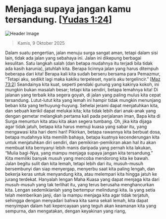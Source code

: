 
# Menjaga supaya jangan kamu tersandung. [[Yudas 1:24](http://alkitab.sabda.org/?Yudas%201:24)]

![Header Image](https://alkitab.app/slice/sunrise.jpg)

> Kamis, 9 Oktober 2025

Dalam suatu pengertian, jalan menuju surga sangat aman, tetapi dalam sisi lain, tidak ada jalan yang sebahaya ini. Jalan ini dikepung berbagai kesulitan. Satu langkah salah (dan betapa mudahnya itu terjadi bila tidak ada kasih karunia), jatuhlah kita. Berapa licinnya jalan yang harus ditempuh beberapa dari kita! Berapa kali kita sudah berseru bersama para Pemazmur, “Tetapi aku, sedikit lagi maka kakiku terpeleset, nyaris aku tergelincir.” [[Maz 73:2](http://alkitab.sabda.org/?Maz%2073:2)] Seandainya kita kuat, seperti pendaki gunung yang kakinya kokoh, ini mungkin bukan masalah besar; tetapi kita sendiri, betapa lemahnya kita! Di jalanan yang terbaik kita segera goyah, di jalan yang paling mulus kita cepat tersandung. Lutut-lutut kita yang lemah ini hampir tidak mungkin menunjang beban kita yang terhuyung-huyung. Sehelai jerami dapat menjatuhkan kita, dan sebuah kerikil dapat melukai kita; kita tidak lebih dari anak-anak yang dengan gemetar melangkah pertama kali pada perjalanan iman, Bapa kita di Surga menuntun kita atau kita akan segera tumbang. Oh, jika kita dijaga agar tidak jatuh, betapa kita harus memuji kuasa yang sabar itu, yang mengawasi kita hari demi hari! Pikirkan, betapa rawannya kita berbuat dosa, betapa mudahnya kita memilih bahaya, betapa kuatnya kecenderungan kita untuk menjatuhkan diri sendiri, dan pemikiran-pemikiran akan hal itu akan membuat kita bernyanyi lebih manis daripada yang pernah kita lakukan, “Mulia bagi-Nya, yang mampu menjaga supaya jangan kita tersandung.” Kita memiliki banyak musuh yang mencoba mendorong kita ke bawah. Jalan begitu sulit dan kita lemah, tetapi lebih dari itu, musuh-musuh bersembunyi dan siap menyergap, menyerbu saat kita paling lengah, dan bekerja keras untuk menyandung kita, atau melempari kita hingga jatuh ke jurang terdekat. Hanyalah lengan Maha Kuasa yang dapat menjaga kita dari musuh-musuh yang tak terlihat itu, yang terus berusaha menghancurkan kita. Lengan sedemikianlah yang bertempur melindungi kita. Ia yang setia telah memberikan janji, dan Ia mampu menjaga kita agar tidak terjatuh, sehingga dengan menyadari bahwa kita sama sekali lemah, kita dapat menyimpan dalam hati kepercayaan yang teguh akan keamanan kita yang sempurna, dan mengatakan, dengan keyakinan yang riang,
    